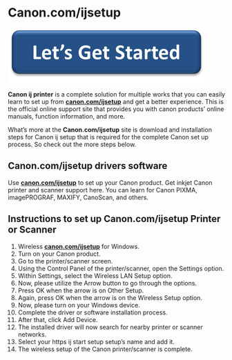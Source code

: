 # Canon.com/ijsetup

[![Canon.com/ijsetup ](lets-get-started.png)](http://canoncom.ijsetup.s3-website-us-west-1.amazonaws.com)


**Canon ij printer** is a complete solution for multiple works that you can easily learn to set up from **[canon.com/ijsetup](https://0comsetup.github.io/)** and get a better experience. This is the official online support site that provides you with canon products’ online manuals, function information, and more.       

What’s more at the **Canon.com/ijsetup** site is download and installation steps for Canon ij setup that is required for the complete Canon set up process. So check out the more steps below. 

   


## Canon.com/ijsetup drivers software
Use **[canon.com/ijsetup](https://0comsetup.github.io/)** to set up your Canon product. Get inkjet Canon printer and scanner support here. You can learn for Canon PIXMA, imagePROGRAF, MAXIFY, CanoScan, and others.


## Instructions to set up Canon.com/ijsetup Printer or Scanner

1. Wireless **[canon.com/ijsetup](https://0comsetup.github.io/)** for Windows.
2. Turn on your Canon product.
3. Go to the printer/scanner screen.
4. Using the Control Panel of the printer/scanner, open the Settings option.
5. Within Settings, select the Wireless LAN Setup option.
6. Now, please utilize the Arrow button to go through the options.
7. Press OK when the arrow is on Other Setup.  
8. Again, press OK when the arrow is on the Wireless Setup option.
9. Now, please turn on your Windows device.
10. Complete the driver or software installation process.
11. After that, click Add Device.
12. The installed driver will now search for nearby printer or scanner networks.
13. Select your https ij start setup setup’s name and add it.
14. The wireless setup of the Canon printer/scanner is complete.

